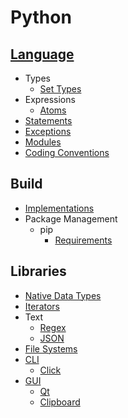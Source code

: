 # Python
## [Language](Language/README.md)
- Types
  - [Set Types](Language/Types/Set%20Types.md)
- Expressions
  - [Atoms](Language/Expressions/Atoms.md)
- [Statements](Language/Statements/README.md)
- [Exceptions](Language/Exceptions.md)
- [Modules](Language/Modules/README.md)
- [Coding Conventions](Language/Coding%20Conventions.md)

## Build
- [Implementations](Build/Implementations/README.md)
- Package Management
  - pip
    - [Requirements](Build/Package%20Management/pip/Requirements.md)

## Libraries
- [Native Data Types](Libraries/Native%20Data%20Types.md)
- [Iterators](Libraries/Iterators.md)
- Text
  - [Regex](Libraries/Text/Regex.md)
  - [JSON](Libraries/Text/JSON.md)
- [File Systems](Libraries/File%20Systems/README.md)
- [CLI](Libraries/CLI/README.md)
  - [Click](Libraries/CLI/Click.md)
- [GUI](Libraries/GUI/README.md)
  - [Qt](Libraries/GUI/Qt/README.md)
  - [Clipboard](Libraries/GUI/Clipboard.md)
